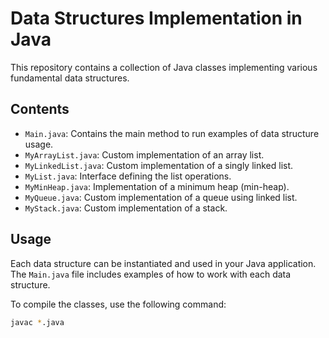 # Data Structures Implementation in Java

This repository contains a collection of Java classes implementing various fundamental data structures.

## Contents

- `Main.java`: Contains the main method to run examples of data structure usage.
- `MyArrayList.java`: Custom implementation of an array list.
- `MyLinkedList.java`: Custom implementation of a singly linked list.
- `MyList.java`: Interface defining the list operations.
- `MyMinHeap.java`: Implementation of a minimum heap (min-heap).
- `MyQueue.java`: Custom implementation of a queue using linked list.
- `MyStack.java`: Custom implementation of a stack.

## Usage

Each data structure can be instantiated and used in your Java application. The `Main.java` file includes examples of how to work with each data structure.

To compile the classes, use the following command:

```sh
javac *.java
